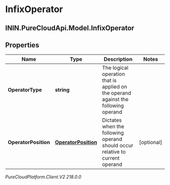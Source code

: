# InfixOperator

## ININ.PureCloudApi.Model.InfixOperator

## Properties

|Name | Type | Description | Notes|
|------------ | ------------- | ------------- | -------------|
| **OperatorType** | **string** | The logical operation that is applied on the operand against the following operand | |
| **OperatorPosition** | [**OperatorPosition**](OperatorPosition) | Dictates when the following operand should occur relative to current operand | [optional] |



_PureCloudPlatform.Client.V2 218.0.0_
